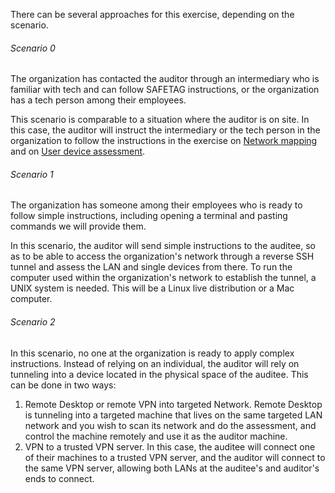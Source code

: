 There can be several approaches for this exercise, depending on the scenario.

###### Scenario 0

The organization has contacted the auditor through an intermediary who is 
familiar with tech and can follow SAFETAG instructions, or the organization has 
a tech person among their employees.

This scenario is comparable to a situation where the auditor is on site. In this
case, the auditor will instruct the intermediary or the tech person in the 
organization to follow the instructions in the exercise on 
[Network mapping](../../methods/network_mapping) and on [User device 
assessment](../../methods/network_mapping).


###### Scenario 1

The organization has someone among their employees who is ready to follow simple
instructions, including opening a terminal and pasting commands we will provide
them.

In this scenario, the auditor will send simple instructions to the auditee, so
as to be able to access the organization's network through a reverse SSH tunnel
and assess the LAN and single devices from there. To run the computer used 
within the organization's network to establish the tunnel, a UNIX system is
needed. This will be a Linux live distribution or a Mac computer.


###### Scenario 2

In this scenario, no one at the organization is ready to apply complex
instructions. Instead of relying on an individual, the auditor will rely on 
tunneling into a device located in the physical space of the auditee. This can
be done in two ways:

1. Remote Desktop or remote VPN into targeted Network. Remote Desktop is 
tunneling into a targeted machine that lives on the same targeted LAN network 
and you wish to scan its network and do the assessment, and control the machine 
remotely and use it as the auditor machine.
2. VPN to a trusted VPN server. In this case, the auditee will connect one of
their machines to a trusted VPN server, and the auditor will connect to the same
VPN server, allowing both LANs at the auditee's and auditor's ends to connect.
